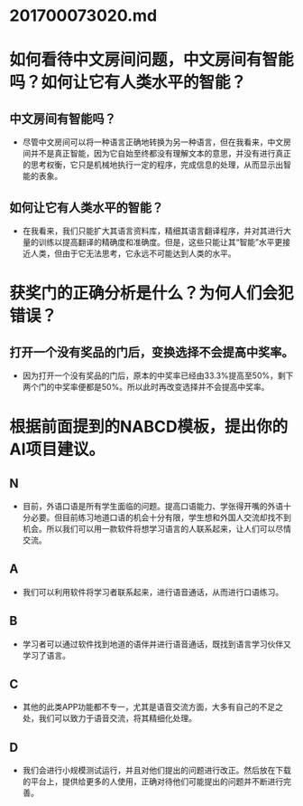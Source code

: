 # 201700073020.md
# 如何看待中文房间问题，中文房间有智能吗？如何让它有人类水平的智能？

## 中文房间有智能吗？

* 尽管中文房间可以将一种语言正确地转换为另一种语言，但在我看来，中文房间并不是真正智能，因为它自始至终都没有理解文本的意思，并没有进行真正的思考权衡，它只是机械地执行一定的程序，完成信息的处理，从而显示出智能的表象。

## 如何让它有人类水平的智能？

* 在我看来，我们只能扩大其语言资料库，精细其语言翻译程序，并对其进行大量的训练以提高翻译的精确度和准确度。但是，这些只能让其“智能”水平更接近人类，但由于它无法思考，它永远不可能达到人类的水平。



# 获奖门的正确分析是什么？为何人们会犯错误？

## 打开一个没有奖品的门后，变换选择不会提高中奖率。
* 因为打开一个没有奖品的门后，原本的中奖率已经由33.3%提高至50%，剩下两个门的中奖率便都是50%。所以此时再改变选择并不会提高中奖率。



# 根据前面提到的NABCD模板，提出你的AI项目建议。

## N
* 目前，外语口语是所有学生面临的问题。提高口语能力、学张得开嘴的外语十分必要。但目前练习地道口语的机会十分有限，学生想和外国人交流却找不到机会。所以我们可以用一款软件将想学习语言的人联系起来，让人们可以尽情交流。
## A
* 我们可以利用软件将学习者联系起来，进行语音通话，从而进行口语练习。
## B
* 学习者可以通过软件找到地道的语伴并进行语音通话，既找到语言学习伙伴又学习了语言。
## C
* 其他的此类APP功能都不专一，尤其是语音交流方面，大多有自己的不足之处，我们可以致力于语音交流，将其精细化处理。
## D
* 我们会进行小规模测试运行，并且对他们提出的问题进行改正。然后放在下载的平台上，提供给更多的人使用，正确对待他们可能提出的问题并不断进行完善。
